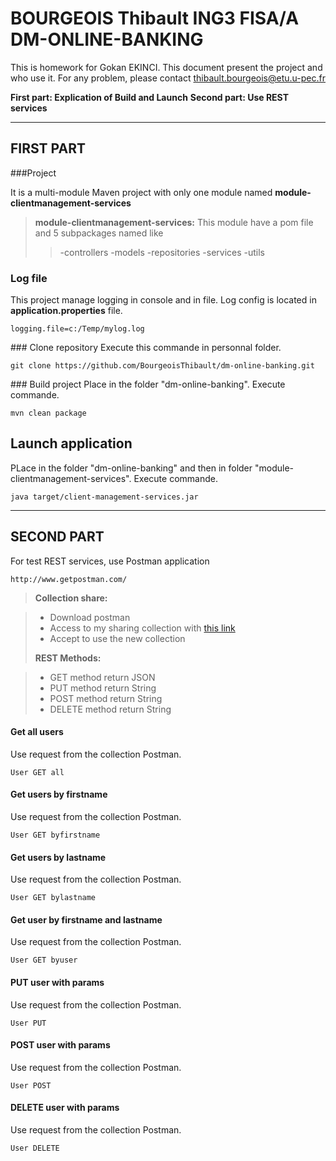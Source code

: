 BOURGEOIS Thibault ING3 FISA/A
DM-ONLINE-BANKING
===================

This is homework for Gokan EKINCI.
This document present the project and who use it.
For any problem, please contact thibault.bourgeois@etu.u-pec.fr

**First part: Explication of Build and Launch**
**Second part: Use REST services**

----------

FIRST PART
-------------------

###<i class="icon-folder-open"></i>Project

It is a multi-module Maven project with only one module named **module-clientmanagement-services**

> **module-clientmanagement-services:**
>This module have a pom file and 5 subpackages named like
>>-controllers
>>-models
>>-repositories
>>-services
>>-utils


### <i class="icon-file"></i> Log file
This project manage logging in console and in file. Log config is located in **application.properties** file.

    logging.file=c:/Temp/mylog.log

###<i class="icon-download"></i> Clone repository
Execute this commande in personnal folder.

    git clone https://github.com/BourgeoisThibault/dm-online-banking.git

###<i class="icon-cog"></i> Build project
Place in the folder "dm-online-banking". Execute commande.

    mvn clean package

## <i class="icon-cog"></i> Launch application
PLace in the folder "dm-online-banking" and then in folder "module-clientmanagement-services". Execute commande.

    java target/client-management-services.jar

----------


SECOND PART
-------------------

For test REST services, use Postman application

    http://www.getpostman.com/

> **Collection share:**

> - Download postman
> - Access to my sharing collection with [this link](https://www.getpostman.com/collections/7f44df12418bf36ad638?_ga=2.1526577.180127832.1508328354-1042454206.1508328354)
> - Accept to use the new collection
> 
> **REST Methods:**

> - GET method return JSON
> - PUT method return String
> - POST method return String
> - DELETE method return String

#### <i class="icon-code"></i> Get all users
Use request from the collection Postman.

    User GET all
    
#### <i class="icon-code"></i> Get users by firstname
Use request from the collection Postman.

    User GET byfirstname
    
#### <i class="icon-code"></i> Get users by lastname
Use request from the collection Postman.

    User GET bylastname
    
#### <i class="icon-code"></i> Get user by firstname and lastname
Use request from the collection Postman.

    User GET byuser
    
#### <i class="icon-code"></i> PUT user with params
Use request from the collection Postman.

    User PUT
    
#### <i class="icon-code"></i> POST user with params
Use request from the collection Postman.

    User POST
    
#### <i class="icon-code"></i> DELETE user with params
Use request from the collection Postman.

    User DELETE
    
